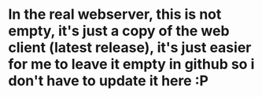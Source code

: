 # In the real webserver, this is not empty, it's just a copy of the web client (latest release), it's just easier for me to leave it empty in github so i don't have to update it here :P
